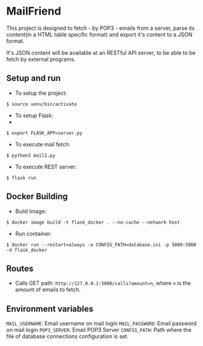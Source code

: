 # MailFriend

This project is designed to fetch - by POP3 - emails from a server,
parse its content(in a HTML table specific format) and export it's content to 
a JSON format.

It's JSON content will be available at an RESTful API server, 
to be able to be fetch by external programs.

## Setup and run

- To setup the project:

`$ source venv/bin/activate`

- To setup Flask:
- 
`$ export FLASK_APP=server.py`

- To execute mail fetch:

`$ python3 mail2.py`

- To execute REST server:

`$ flask run`

## Docker Building

- Build Image:

```$ docker image build -t flask_docker . --no-cache --network host```

- Run container:

```$ docker run --restart=always -e CONFIG_PATH=database.ini -p 5000:5000 -d flask_docker ```

## Routes

- Calls GET path: `http://127.0.0.1:5000/calls?amount=n`, where `n` is the 
amount of emails to fetch.

## Environment variables

`MAIL_USERNAME`: Email username on mail login
`MAIL_PASSWORD`: Email password on mail login
`POP3_SERVER`: Email POP3 Server
`CONFIG_PATH`: Path where the file of database connections configuration is set.
